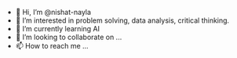 - 👋 Hi, I’m @nishat-nayla
- 👀 I’m interested in problem solving, data analysis, critical thinking.
- 🌱 I’m currently learning AI
- 💞️ I’m looking to collaborate on ...
- 📫 How to reach me ...

<!---
nishat-nayla/nishat-nayla is a ✨ special ✨ repository because its `README.md` (this file) appears on your GitHub profile.
You can click the Preview link to take a look at your changes.
--->
